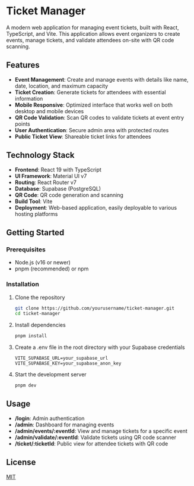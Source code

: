 # Ticket Manager

A modern web application for managing event tickets, built with React, TypeScript, and Vite. This application allows event organizers to create events, manage tickets, and validate attendees on-site with QR code scanning.

## Features

- **Event Management**: Create and manage events with details like name, date, location, and maximum capacity
- **Ticket Creation**: Generate tickets for attendees with essential information
- **Mobile Responsive**: Optimized interface that works well on both desktop and mobile devices
- **QR Code Validation**: Scan QR codes to validate tickets at event entry points
- **User Authentication**: Secure admin area with protected routes 
- **Public Ticket View**: Shareable ticket links for attendees

## Technology Stack

- **Frontend**: React 19 with TypeScript
- **UI Framework**: Material UI v7
- **Routing**: React Router v7
- **Database**: Supabase (PostgreSQL)
- **QR Code**: QR code generation and scanning
- **Build Tool**: Vite
- **Deployment**: Web-based application, easily deployable to various hosting platforms

## Getting Started

### Prerequisites

- Node.js (v16 or newer)
- pnpm (recommended) or npm

### Installation

1. Clone the repository
   ```bash
   git clone https://github.com/yourusername/ticket-manager.git
   cd ticket-manager
   ```

2. Install dependencies
   ```bash
   pnpm install
   ```

3. Create a .env file in the root directory with your Supabase credentials
   ```
   VITE_SUPABASE_URL=your_supabase_url
   VITE_SUPABASE_KEY=your_supabase_anon_key
   ```

4. Start the development server
   ```bash
   pnpm dev
   ```

## Usage

- **/login**: Admin authentication
- **/admin**: Dashboard for managing events
- **/admin/events/:eventId**: View and manage tickets for a specific event
- **/admin/validate/:eventId**: Validate tickets using QR code scanner
- **/ticket/:ticketId**: Public view for attendee tickets with QR code

## License

[MIT](LICENSE)
